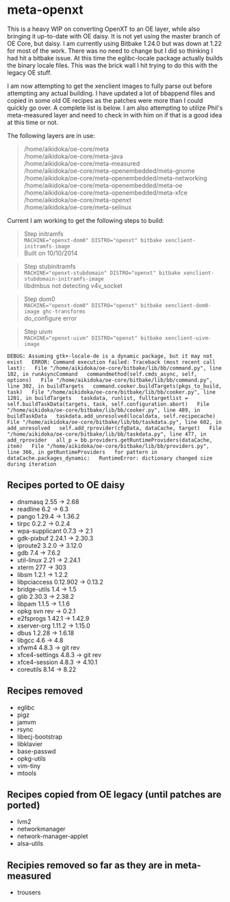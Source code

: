 meta-openxt
===========

This is a heavy WIP on converting OpenXT to an OE layer, while also bringing it up-to-date with OE daisy.  It
is not yet using the master branch of OE Core, but daisy.  I am currently using Bitbake 1.24.0 but was down
at 1.22 for most of the work.  There was no need to change but I did so thinking I had hit a bitbake issue.  At
this time the eglibc-locale package actually builds the binary locale files.  This was the brick wall I hit
trying to do this with the legacy OE stuff.

I am now attempting to get the xenclient images to fully parse out before attempting any actual building.  I
have updated a lot of bbappend files and copied in some old OE recipes as the patches were more than I could 
quickly go over.  A complete list is below.  I am also attempting to utilize Phil's meta-measured layer and 
need to check in with him on if that is a good idea at this time or not.

The following layers are in use:  
>  /home/aikidoka/oe-core/meta  
>  /home/aikidoka/oe-core/meta-java  
>  /home/aikidoka/oe-core/meta-measured  
>  /home/aikidoka/oe-core/meta-openembedded/meta-gnome  
>  /home/aikidoka/oe-core/meta-openembedded/meta-networking  
>  /home/aikidoka/oe-core/meta-openembedded/meta-oe  
>  /home/aikidoka/oe-core/meta-openembedded/meta-xfce  
>  /home/aikidoka/oe-core/meta-openxt  
>  /home/aikidoka/oe-core/meta-selinux  
  
Current I am working to get the following steps to build:  
>  Step initramfs  
`MACHINE="openxt-dom0" DISTRO="openxt" bitbake xenclient-initramfs-image`  
Built on 10/10/2014  
  
>  Step stubinitramfs  
`MACHINE="openxt-stubdomain" DISTRO="openxt" bitbake xenclient-stubdomain-initramfs-image`  
libdmbus not detecting v4v_socket  
  
>  Step dom0  
`MACHINE="openxt-dom0" DISTRO="openxt" bitbake xenclient-dom0-image ghc-transforms`  
do_configure error  
  
>  Step uivm  
`MACHINE="openxt-uivm" DISTRO="openxt" bitbake xenclient-uivm-image`  
  
`DEBUG: Assuming gtk+-locale-de is a dynamic package, but it may not exist  
ERROR: Command execution failed: Traceback (most recent call last):  
  File "/home/aikidoka/oe-core/bitbake/lib/bb/command.py", line 102, in runAsyncCommand  
    commandmethod(self.cmds_async, self, options)  
  File "/home/aikidoka/oe-core/bitbake/lib/bb/command.py", line 302, in buildTargets  
    command.cooker.buildTargets(pkgs_to_build, task)  
  File "/home/aikidoka/oe-core/bitbake/lib/bb/cooker.py", line 1201, in buildTargets  
    taskdata, runlist, fulltargetlist = self.buildTaskData(targets, task, self.configuration.abort)  
  File "/home/aikidoka/oe-core/bitbake/lib/bb/cooker.py", line 489, in buildTaskData  
    taskdata.add_unresolved(localdata, self.recipecache)  
  File "/home/aikidoka/oe-core/bitbake/lib/bb/taskdata.py", line 602, in add_unresolved  
    self.add_rprovider(cfgData, dataCache, target)  
  File "/home/aikidoka/oe-core/bitbake/lib/bb/taskdata.py", line 477, in add_rprovider  
    all_p = bb.providers.getRuntimeProviders(dataCache, item)  
  File "/home/aikidoka/oe-core/bitbake/lib/bb/providers.py", line 366, in getRuntimeProviders  
    for pattern in dataCache.packages_dynamic:  
RuntimeError: dictionary changed size during iteration`  


Recipes ported to OE daisy  
----------------------------------------------------------  
- dnsmasq 2.55 -> 2.68  
- readline 6.2 -> 6.3  
- pango 1.29.4 -> 1.36.2  
- tirpc 0.2.2 -> 0.2.4  
- wpa-supplicant 0.7.3 -> 2.1  
- gdk-pixbuf 2.24.1 -> 2.30.3  
- iproute2 3.2.0 -> 3.12.0  
- gdb 7.4 -> 7.6.2  
- util-linux 2.21 -> 2.24.1  
- xterm 277 -> 303  
- libsm 1.2.1 -> 1.2.2  
- libpciaccess 0.12.902 -> 0.13.2  
- bridge-utils 1.4 -> 1.5  
- glib 2.30.3 -> 2.38.2  
- libpam 1.1.5 -> 1.1.6  
- opkg svn rev -> 0.2.1  
- e2fsprogs 1.42.1 -> 1.42.9  
- xserver-org 1.11.2 -> 1.15.0  
- dbus 1.2.28 -> 1.6.18  
- libgcc 4.6 -> 4.8  
- xfwm4 4.8.3 -> git rev  
- xfce4-settings 4.8.3 -> git rev  
- xfce4-session 4.8.3 -> 4.10.1  
- coreutils 8.14 -> 8.22  

Recipes removed  
----------------------------------------------------------  
- eglibc  
- pigz  
- jamvm  
- rsync  
- libecj-bootstrap  
- libklavier  
- base-passwd  
- opkg-utils  
- vim-tiny  
- mtools  

Recipes copied from OE legacy (until patches are ported)  
----------------------------------------------------------  
- lvm2  
- networkmanager  
- network-manager-applet  
- alsa-utils  

Recipies removed so far as they are in meta-measured  
----------------------------------------------------------  
- trousers  
